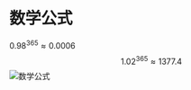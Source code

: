 # 数学公式

$0.98^{365} \approx 0.0006$
$$
1.02^{365} \approx 1377.4
$$
![数学公式](C:\\Documents\\MarkDown语法学习\\数学公式.png)


